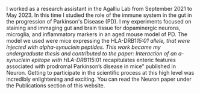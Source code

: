 
I worked as a research assistant in the Agalliu Lab from September 2021 to May 2023. In this time I studied the role of the immune system in the gut in the progression of Parkinson's Disease (PD). I my experiments focused on staining and immaging gut and brain tissue for dopaminergic neurons, microglia, and inflammatory markers in an aged mouse model of PD. The model we used were mice expressing the HLA-DRB1*15:01 allele, that were injected with alpha-synuclein peptides. This work became my undergraduate thesis and contributed to the paper: Interaction of an a-synuclein epitope with HLA-DRB1*15:01 recapitulates enteric features associated with prodromal Parkinson’s disease in mice” published in Neuron. Getting to participate in the scientific process at this high level was incredibly enlightening and exciting. You can read the Neuron paper under the Publications section of this website. 
